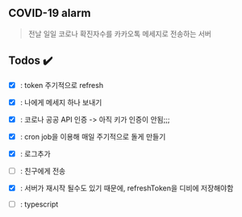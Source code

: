 ## COVID-19 alarm

> 전날 일일 코로나 확진자수를 카카오톡 메세지로 전송하는 서버

## Todos ✔️

- [x] : token 주기적으로 refresh
- [x] : 나에게 메세지 하나 보내기
- [x] : 코로나 공공 API 인증 -> 아직 키가 인증이 안됨;;;
- [x] : cron job을 이용해 매일 주기적으로 돌게 만들기
- [x] : 로그추가
- [ ] : 친구에게 전송
- [x] : 서버가 재시작 될수도 있기 때문에, refreshToken을 디비에 저장해야함
- [ ] : typescript

